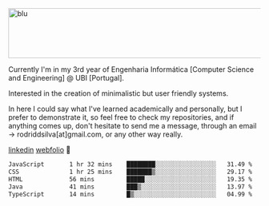 
<img width="1415" height="100" alt="blu" src="https://github.com/rdsilva01/rdsilva01/assets/101207588/deb060e5-d035-4f09-b511-e3f50605b207">

Currently I'm in my 3rd year of Engenharia Informática [Computer Science and Engineering] @ UBI [Portugal].

Interested in the creation of minimalistic but user friendly systems.

In here I could say what I've learned academically and personally, but I prefer to demonstrate it, so feel free to check my repositories, and if anything comes up, don't hesitate to send me a message, through an email -> rodriddsilva[at]gmail.com, or any other way really.

[linkedin](https://www.linkedin.com/in/rodrigo-silva-455b291bb/)
[webfolio](https://rdsilva01.github.io/) 🏁

<!--START_SECTION:waka-->

```txt
JavaScript       1 hr 32 mins    ████████░░░░░░░░░░░░░░░░░   31.49 %
CSS              1 hr 25 mins    ███████▒░░░░░░░░░░░░░░░░░   29.17 %
HTML             56 mins         █████░░░░░░░░░░░░░░░░░░░░   19.35 %
Java             41 mins         ███▒░░░░░░░░░░░░░░░░░░░░░   13.97 %
TypeScript       14 mins         █▒░░░░░░░░░░░░░░░░░░░░░░░   04.99 %
```

<!--END_SECTION:waka-->

